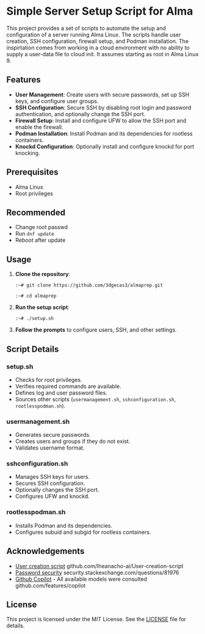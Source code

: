 # Simple Server Setup Script for Alma

This project provides a set of scripts to automate the setup and configuration of a server running Alma Linux. The scripts handle user creation, SSH configuration, firewall setup, and Podman installation. The inspirtation comes from working in a cloud environment with no ability to supply a user-data file to cloud init. It assumes starting as root in Alma Linux 9.

## Features

- **User Management**: Create users with secure passwords, set up SSH keys, and configure user groups.
- **SSH Configuration**: Secure SSH by disabling root login and password authentication, and optionally change the SSH port.
- **Firewall Setup**: Install and configure UFW to allow the SSH port and enable the firewall.
- **Podman Installation**: Install Podman and its dependencies for rootless containers.
- **Knockd Configuration**: Optionally install and configure knockd for port knocking.

## Prerequisites

- Alma Linux
- Root privileges

## Recommended

- Change root passwd
- Run `dnf update`
- Reboot after update 

## Usage

1. **Clone the repository**:
    ```
    :~# git clone https://github.com/3dgecas3/almaprep.git
    ```

    ```
    :~# cd almaprep
    ```

2. **Run the setup script**:
    ```
    :~# ./setup.sh
    ```

3. **Follow the prompts** to configure users, SSH, and other settings.

## Script Details

### setup.sh

- Checks for root privileges.
- Verifies required commands are available.
- Defines log and user password files.
- Sources other scripts (`usermanagement.sh`, `sshconfiguration.sh`, `rootlesspodman.sh`).

### usermanagement.sh

- Generates secure passwords.
- Creates users and groups if they do not exist.
- Validates username format.

### sshconfiguration.sh

- Manages SSH keys for users.
- Secures SSH configuration.
- Optionally changes the SSH port.
- Configures UFW and knockd.

### rootlesspodman.sh

- Installs Podman and its dependencies.
- Configures subuid and subgid for rootless containers.

## Acknowledgements

- [User creation script](https://github.com/Iheanacho-ai/User-creation-script/blob/main/create_users.sh)
github.com/Iheanacho-ai/User-creation-script
- [Password security](https://security.stackexchange.com/questions/81976/is-this-a-secure-way-to-generate-passwords-at-the-command-line)
security.stackexchange.com/questions/81976
- [Github Copilot](https://github.com/features/copilot) - All available models were consulted
github.com/features/copilot

## License

This project is licensed under the MIT License. See the [LICENSE](LICENSE) file for details.